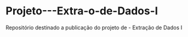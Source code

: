 # Projeto---Extra-o-de-Dados-I
Repositório destinado a publicação do projeto de - Extração de Dados I
